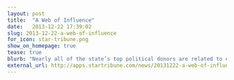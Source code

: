 ```yaml
---
layout: post
title:  "A Web of Influence"
date:   2013-12-22 17:39:02
slug: 2013-12-22-a-web-of-influence
for_icon: star-tribune.png
show_on_homepage: true
tease: true
blurb: "Nearly all of the state’s top political donors are related to each other in some fashion. Donations between PACs reveal that they are a tightly knit network."
external_url: http://apps.startribune.com/news/20131222-a-web-of-influence/
---
```



